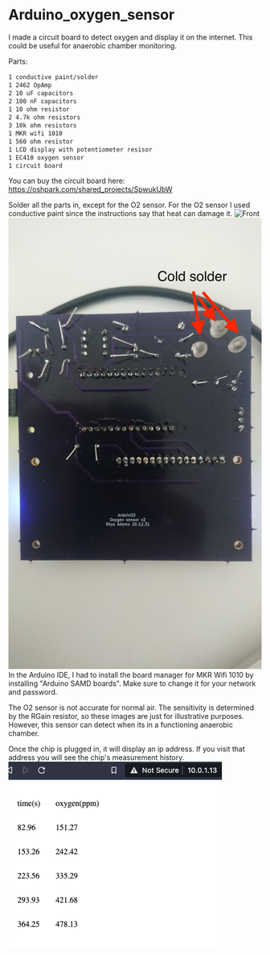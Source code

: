 # Arduino_oxygen_sensor

I made a circuit board to detect oxygen and display it on the internet. This could be useful for anaerobic chamber monitoring.

Parts:
```
1 conductive paint/solder
1 2462 OpAmp
2 10 uF capacitors
2 100 nF capacitors
1 10 ohm resistor
2 4.7k ohm resistors
3 10k ohm resistors
1 MKR wifi 1010
1 560 ohm resistor
1 LCD display with potentiometer resisor
1 EC410 oxygen sensor
1 circuit board
```
You can buy the circuit board here:
https://oshpark.com/shared_projects/SpwukUbW

Solder all the parts in, except for the O2 sensor. For the O2 sensor I used conductive paint since the instructions say that heat can damage it.
![Front](front.JPG "Front")
![Back](back.JPG "back")
In the Arduino IDE, I had to install the board manager for MKR Wifi 1010 by installing "Arduino SAMD boards". Make sure to change it for your network and password.

The O2 sensor is not accurate for normal air. The sensitivity is determined by the RGain resistor, so these images are just for illustrative purposes. However, this sensor can detect when its in a functioning anaerobic chamber.

Once the chip is plugged in, it will display an ip address. If you visit that address you will see the chip's measurement history.
![Back](website.png "back")
